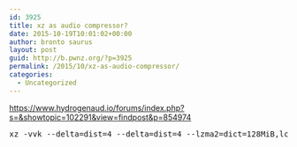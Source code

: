 ```yaml
---
id: 3925
title: xz as audio compressor?
date: 2015-10-19T10:01:02+00:00
author: bronto saurus
layout: post
guid: http://b.pwnz.org/?p=3925
permalink: /2015/10/xz-as-audio-compressor/
categories:
  - Uncategorized
---
```

<https://www.hydrogenaud.io/forums/index.php?s=&showtopic=102291&view=findpost&p=854974>

<pre>xz -vvk --delta=dist=4 --delta=dist=4 --lzma2=dict=128MiB,lc=0,lp=2,pb=2,mode=normal,nice=273,mf=bt4,depth=1024 Audio_file.wav</pre>